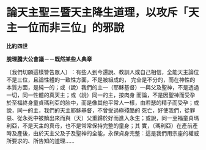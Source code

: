 # 論天主聖三暨天主降生道理，以攻斥「天主一位而非三位」的邪說


**比約四世**

**脫理騰大公會議－－既然某些人典章**





〔我們切願這樣警告眾人〕︰有些人到今還說、教訓人或自己相信，全能天主論位不是三位，且論性體的一致性方面，不是被組成的，
完全是不分的，而在神性的本質方面，是純一的；或（說）我們的主—（耶穌基督）—與父及聖神，不是透過一切，同一性體的真天主；或（說）同一的主，按肉身
而論，不是因聖神而受孕於至福終身童貞瑪利亞的胎中，而是像其他平常人一樣，由若瑟的精子而受孕；或說，同一的主，我們的天主耶穌基督，不曾受過極殘酷的
死亡，好使我們，從罪惡、從永死中被贖出來而與（天）父重歸於好而進入永生；或說，同一至福童貞瑪利亞，不是天主的真母，也不是常常保持完整的童身；其
實，（瑪利亞）在產前產時及產後，由於天主父及子及聖神的全能，永保貞身完整︰這是我們用宗座的權威所要求的、所告知的道理……

